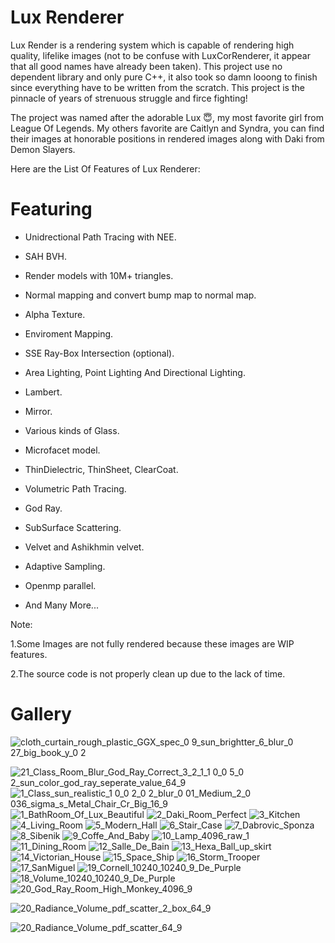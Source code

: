 # Lux Renderer
Lux Render is a rendering system which is capable of rendering high quality, lifelike images (not to be confuse with LuxCorRenderer, it appear that all good names have already been taken). This project use no dependent library and only pure C++, it also took so damn looong to finish since everything have to be written from the scratch. This project is the pinnacle of years of strenuous struggle and firce fighting!

The project was named after the adorable Lux :innocent:, my most favorite girl from League Of Legends. My others favorite are Caitlyn and Syndra, you can find their images at honorable positions in rendered images along with Daki from Demon Slayers.

Here are the List Of Features of Lux Renderer:  

# Featuring

- Unidrectional Path Tracing with NEE. 

- SAH BVH. 

- Render models with 10M+ triangles.

- Normal mapping and convert bump map to normal map. 

- Alpha Texture. 

- Enviroment Mapping.

- SSE Ray-Box Intersection (optional). 

- Area Lighting, Point Lighting And Directional Lighting.

- Lambert.

- Mirror.

- Various kinds of Glass.

- Microfacet model. 

- ThinDielectric, ThinSheet, ClearCoat.

- Volumetric Path Tracing.

- God Ray. 

- SubSurface Scattering.

- Velvet and Ashikhmin velvet.

- Adaptive Sampling.

- Openmp parallel. 

- And Many More...

Note: 

1.Some Images are not fully rendered because these images are WIP features.  

2.The source code is not properly clean up due to the lack of time.

# Gallery
![cloth_curtain_rough_plastic_GGX_spec_0 9_sun_brightter_6_blur_0 27_big_book_y_0 2](https://user-images.githubusercontent.com/93391908/175318885-6ecec9fb-33dc-495a-a8ed-93ebffdbd84a.png)

![21_Class_Room_Blur_God_Ray_Correct_3_2_1_1 0_0 5_0 2_sun_color_god_ray_seperate_value_64_9](https://user-images.githubusercontent.com/93391908/163158423-c491402f-4f02-4654-84b9-f5ff72e8e412.png)
![1_Class_sun_realistic_1 0_0 2_0 2_blur_0 01_Medium_2_0 036_sigma_s_Metal_Chair_Cr_Big_16_9](https://user-images.githubusercontent.com/93391908/161089555-053aa755-a3ab-4bc7-819d-f849de84deb3.png)
![1_BathRoom_Of_Lux_Beautiful](https://user-images.githubusercontent.com/93391908/139697925-6aff1fc2-f7be-40db-8094-2f34e8012153.png)
![2_Daki_Room_Perfect](https://user-images.githubusercontent.com/93391908/139697946-10ce7605-184f-4e3c-bd74-d96c0892d9b3.png)
![3_Kitchen](https://user-images.githubusercontent.com/93391908/139697958-f27cada7-e722-49c3-982f-f525519627ab.png)
![4_Living_Room](https://user-images.githubusercontent.com/93391908/139697968-1b58c9a8-23c6-4f05-8c17-98462f113527.png)
![5_Modern_Hall](https://user-images.githubusercontent.com/93391908/139697972-f1f8aa43-1026-49f7-972c-a131d47af297.png)
![6_Stair_Case](https://user-images.githubusercontent.com/93391908/139697984-98a2a036-d54d-49ee-8715-0a7a65f7553e.png)
![7_Dabrovic_Sponza](https://user-images.githubusercontent.com/93391908/139698000-bb29be2b-0523-4322-afca-bc40d7801eca.png)
![8_Sibenik](https://user-images.githubusercontent.com/93391908/139698009-d04cb3ef-7493-4888-8715-a1aa5f3df962.png)
![9_Coffe_And_Baby](https://user-images.githubusercontent.com/93391908/139698025-478f8e72-e3e1-43b1-a636-83a6a5aa9ff5.png)
![10_Lamp_4096_raw_1](https://user-images.githubusercontent.com/93391908/159626448-62a35c1c-8b90-426c-bbe2-e4870b5d2778.png)
![11_Dining_Room](https://user-images.githubusercontent.com/93391908/139698049-10be903b-7828-4c18-90a7-07caba9cea44.png)
![12_Salle_De_Bain](https://user-images.githubusercontent.com/93391908/139698060-f25551d2-b31d-4f02-94ed-b7a2bee77156.png)
![13_Hexa_Ball_up_skirt](https://user-images.githubusercontent.com/93391908/139698075-e4ad551a-615c-437d-b517-1f20374e1db8.png)
![14_Victorian_House](https://user-images.githubusercontent.com/93391908/139698085-6b07ca18-b1ce-4986-b668-f18949145606.png)
![15_Space_Ship](https://user-images.githubusercontent.com/93391908/139698089-7443c196-459c-4e95-a1d1-fc44d97ca02d.png)
![16_Storm_Trooper](https://user-images.githubusercontent.com/93391908/139698105-9e204194-5513-4295-b994-f710a48b7de9.png)
![17_SanMiguel](https://user-images.githubusercontent.com/93391908/139698111-c70cb423-5ea7-49b9-a7fc-4c6bcb24cdf3.png)
![19_Cornell_10240_10240_9_De_Purple](https://user-images.githubusercontent.com/93391908/163311533-acc0815b-b2f3-4d9d-b231-f54ab98f031a.png)
![18_Volume_10240_10240_9_De_Purple](https://user-images.githubusercontent.com/93391908/159660431-f1388640-a1ab-4450-9c29-213ab5ecf271.png)
![20_God_Ray_Room_High_Monkey_4096_9](https://user-images.githubusercontent.com/93391908/163350301-7e3dd60a-8b77-4887-b3f9-68284f5030fb.png)

![20_Radiance_Volume_pdf_scatter_2_box_64_9](https://user-images.githubusercontent.com/93391908/163578689-fe7c3aca-e769-4090-a78e-ce3b62538ca4.png)

![20_Radiance_Volume_pdf_scatter_64_9](https://user-images.githubusercontent.com/93391908/163578700-41fda0aa-6b61-4179-be76-a0123f1c7365.png)

